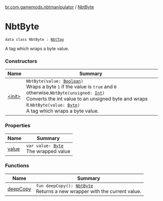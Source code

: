 [br.com.gamemods.nbtmanipulator](../index.md) / [NbtByte](./index.md)

# NbtByte

`data class NbtByte : `[`NbtTag`](../-nbt-tag/index.md)

A tag which wraps a byte value.

### Constructors

| Name | Summary |
|---|---|
| [&lt;init&gt;](-init-.md) | `NbtByte(value: `[`Boolean`](https://kotlinlang.org/api/latest/jvm/stdlib/kotlin/-boolean/index.html)`)`<br>Wraps a byte `1` if the value is `true` and `0` otherwise.`NbtByte(unsigned: `[`Int`](https://kotlinlang.org/api/latest/jvm/stdlib/kotlin/-int/index.html)`)`<br>Converts the int value to an unsigned byte and wraps it.`NbtByte(value: `[`Byte`](https://kotlinlang.org/api/latest/jvm/stdlib/kotlin/-byte/index.html)`)`<br>A tag which wraps a byte value. |

### Properties

| Name | Summary |
|---|---|
| [value](value.md) | `var value: `[`Byte`](https://kotlinlang.org/api/latest/jvm/stdlib/kotlin/-byte/index.html)<br>The wrapped value |

### Functions

| Name | Summary |
|---|---|
| [deepCopy](deep-copy.md) | `fun deepCopy(): `[`NbtByte`](./index.md)<br>Returns a new wrapper with the current value. |
